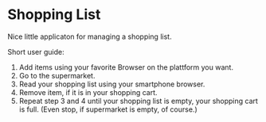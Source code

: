 Shopping List
=============

Nice little applicaton for managing a shopping list.

Short user guide:

1) Add items using your favorite Browser on the plattform you want.
2) Go to the supermarket.
3) Read your shopping list using your smartphone browser.
4) Remove item, if it is in your shopping cart.
5) Repeat step 3 and 4 until your shopping list is empty, your shopping cart is full. (Even stop, if supermarket is empty, of course.)

